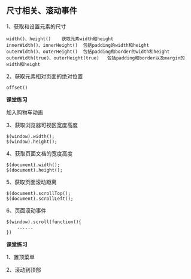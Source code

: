 ## 尺寸相关、滚动事件

1、获取和设置元素的尺寸

```
width()、height()    获取元素width和height  
innerWidth()、innerHeight()  包括padding的width和height  
outerWidth()、outerHeight()  包括padding和border的width和height  
outerWidth(true)、outerHeight(true)   包括padding和border以及margin的width和height
```

2、获取元素相对页面的绝对位置

```
offset()
```

**课堂练习**

加入购物车动画

3、获取浏览器可视区宽度高度

```
$(window).width();
$(window).height();
```

4、获取页面文档的宽度高度

```
$(document).width();
$(document).height();
```

5、获取页面滚动距离

```
$(document).scrollTop();  
$(document).scrollLeft();
```

6、页面滚动事件

```
$(window).scroll(function(){  
    ......  
})
```

**课堂练习**

1、置顶菜单

2、滚动到顶部